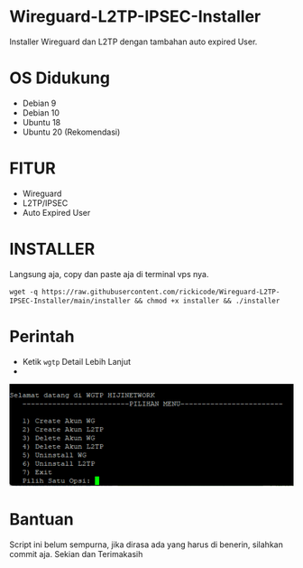 # Wireguard-L2TP-IPSEC-Installer
Installer Wireguard dan L2TP dengan tambahan auto expired User.

# OS Didukung
* Debian 9
* Debian 10
* Ubuntu 18
* Ubuntu 20 (Rekomendasi)

# FITUR
- Wireguard
- L2TP/IPSEC 
- Auto Expired User

# INSTALLER
Langsung aja, copy dan paste aja di terminal vps nya.
```
wget -q https://raw.githubusercontent.com/rickicode/Wireguard-L2TP-IPSEC-Installer/main/installer && chmod +x installer && ./installer
```

# Perintah
- Ketik `wgtp` Detail Lebih Lanjut
- 

![Screenshoot](https://github.com/rickicode/Wireguard-L2TP-IPSEC-Installer/blob/main/img/Screenshot_1.png?raw=true)

# Bantuan
Script ini belum sempurna, jika dirasa ada yang harus di benerin, silahkan commit aja.
Sekian dan Terimakasih